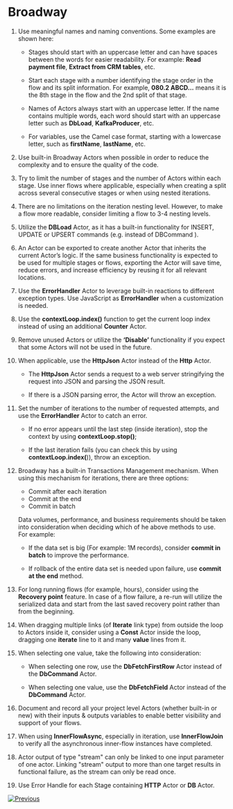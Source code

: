 # Broadway 

1. Use meaningful names and naming conventions. Some examples are shown here: 

    * Stages should start with an uppercase letter and can have spaces between the words for easier readability.  For example:  **Read payment file**, **Extract from CRM tables**, etc. 

    * Start each stage with a number identifying the stage order in the flow and its split information. For example, 
      **080.2 ABCD…** means it is the 8th stage in the flow and the 2nd split of that stage.

    * Names of Actors always start with an uppercase letter. If the name contains multiple words, each word should start with an uppercase letter such as **DbLoad**, **KafkaProducer**, etc.

    * For variables, use the Camel case format, starting with a lowercase letter, such as **firstName**, **lastName**, etc.  

2. Use built-in Broadway Actors when possible in order to reduce the complexity and to ensure the quality of the code.
  
3. Try to limit the number of stages and the number of Actors within each stage. Use inner flows where applicable, especially when creating a split across several consecutive stages or when using nested iterations.
  
4. There are no limitations on the iteration nesting level. However, to make a flow more readable, consider limiting a flow to 3-4 nesting levels.
  
5. Utilize the **DBLoad** Actor,  as it has a built-in functionality for INSERT, UPDATE or UPSERT commands (e.g. instead of DBCommand ).
  
6. An Actor can be exported to create another Actor that inherits the current Actor’s logic. If the same business functionality is expected to be used for multiple stages or flows, exporting the Actor will save time, reduce errors, and increase efficiency by reusing it for all relevant locations.
  
7. Use the  **ErrorHandler** Actor to leverage built-in reactions to different exception types. Use JavaScript as **ErrorHandler** when a customization is needed.
  
8. Use the **contextLoop.index()** function to get the current loop index instead of using an additional **Counter** Actor.
  
9. Remove unused Actors or utilize the **‘Disable’** functionality if you expect that some Actors will not be used in the future.

10. When applicable, use the **HttpJson** Actor instead of the **Http** Actor.

    * The **HttpJson** Actor sends a request to a web server stringifying the request into JSON and parsing the JSON result.

    * If there is a JSON parsing error, the Actor will throw an exception. 
    
11. Set the number of iterations to the number of requested attempts, and use the **ErrorHandler** Actor to catch an error. 

    * If no error appears until the last step (inside iteration), stop the context by using **contextLoop.stop()**;

    * If the last iteration fails (you can check this by using **contextLoop.index(**)), throw an exception.
    
12. Broadway has a built-in Transactions Management mechanism. When using this mechanism for iterations, there are three options:

    * Commit after each iteration 
    * Commit at the end
    * Commit in batch

    Data volumes, performance, and business requirements should be taken into consideration when deciding which of he above methods to use. For example:

	 - If the data set is big (For example: 1M records), consider **commit in batch** to improve the performance.  

	 - If rollback of the entire data set is needed upon failure, use **commit at the end** method.

13. For long running flows (for example, hours), consider using the **Recovery point** feature. In case of a flow failure, a re-run will utilize the serialized data and start from the last saved recovery point rather than from the beginning.
  
14. When dragging multiple links (of **Iterate** link type) from outside the loop to Actors inside it, consider using a **Const** Actor inside the loop, dragging one **iterate** line to it and many **value** lines from it.

15. When selecting one value, take the following into consideration: 

    * When selecting one row, use the **DbFetchFirstRow** Actor instead of the **DbCommand** Actor. 

    * When selecting one value, use the **DbFetchField** Actor instead of the **DbCommand** Actor.
    
16. Document and record all your project level Actors (whether built-in or new) with their inputs & outputs variables to enable better visibility and support of your flows.

17. When using **InnerFlowAsync**, especially in iteration, use **InnerFlowJoin** to verify all the asynchronous inner-flow instances have completed.

18. Actor output of type "stream" can only be linked to one input parameter of one actor. Linking "stream" output to more than one target results in functional failure, as the stream can only be read once.

19. Use Error Handle for each Stage containing **HTTP** Actor or **DB** Actor.

[![Previous](/articles/images/Previous.png)](/articles/COE/Fabric_Implementation_Best_Practices/best_practice_security.md) 
